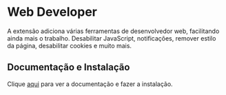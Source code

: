 # Web Developer

A extensão adiciona várias ferramentas de desenvolvedor web, facilitando ainda mais o trabalho. Desabilitar JavaScript, notificações, remover estilo da página, desabilitar cookies e muito mais.

## Documentação e Instalação

Clique [aqui](https://chrome.google.com/webstore/detail/web-developer/bfbameneiokkgbdmiekhjnmfkcnldhhm) para ver a documentação e fazer a instalação.